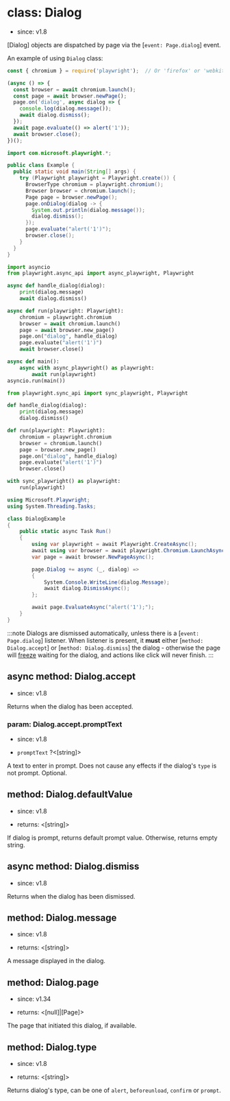 # class: Dialog
* since: v1.8

[Dialog] objects are dispatched by page via the [`event: Page.dialog`] event.

An example of using `Dialog` class:

```js
const { chromium } = require('playwright');  // Or 'firefox' or 'webkit'.

(async () => {
  const browser = await chromium.launch();
  const page = await browser.newPage();
  page.on('dialog', async dialog => {
    console.log(dialog.message());
    await dialog.dismiss();
  });
  await page.evaluate(() => alert('1'));
  await browser.close();
})();
```

```java
import com.microsoft.playwright.*;

public class Example {
  public static void main(String[] args) {
    try (Playwright playwright = Playwright.create()) {
      BrowserType chromium = playwright.chromium();
      Browser browser = chromium.launch();
      Page page = browser.newPage();
      page.onDialog(dialog -> {
        System.out.println(dialog.message());
        dialog.dismiss();
      });
      page.evaluate("alert('1')");
      browser.close();
    }
  }
}
```

```python async
import asyncio
from playwright.async_api import async_playwright, Playwright

async def handle_dialog(dialog):
    print(dialog.message)
    await dialog.dismiss()

async def run(playwright: Playwright):
    chromium = playwright.chromium
    browser = await chromium.launch()
    page = await browser.new_page()
    page.on("dialog", handle_dialog)
    page.evaluate("alert('1')")
    await browser.close()

async def main():
    async with async_playwright() as playwright:
        await run(playwright)
asyncio.run(main())
```

```python sync
from playwright.sync_api import sync_playwright, Playwright

def handle_dialog(dialog):
    print(dialog.message)
    dialog.dismiss()

def run(playwright: Playwright):
    chromium = playwright.chromium
    browser = chromium.launch()
    page = browser.new_page()
    page.on("dialog", handle_dialog)
    page.evaluate("alert('1')")
    browser.close()

with sync_playwright() as playwright:
    run(playwright)
```

```csharp
using Microsoft.Playwright;
using System.Threading.Tasks;

class DialogExample
{
    public static async Task Run()
    {
        using var playwright = await Playwright.CreateAsync();
        await using var browser = await playwright.Chromium.LaunchAsync();
        var page = await browser.NewPageAsync();

        page.Dialog += async (_, dialog) =>
        {
            System.Console.WriteLine(dialog.Message);
            await dialog.DismissAsync();
        };

        await page.EvaluateAsync("alert('1');");
    }
}
```

:::note
Dialogs are dismissed automatically, unless there is a [`event: Page.dialog`] listener.
When listener is present, it **must** either [`method: Dialog.accept`] or [`method: Dialog.dismiss`] the dialog - otherwise the page will [freeze](https://developer.mozilla.org/en-US/docs/Web/JavaScript/EventLoop#never_blocking) waiting for the dialog, and actions like click will never finish.
:::

## async method: Dialog.accept
* since: v1.8

Returns when the dialog has been accepted.

### param: Dialog.accept.promptText
* since: v1.8
- `promptText` ?<[string]>

A text to enter in prompt. Does not cause any effects if the dialog's `type` is not prompt. Optional.

## method: Dialog.defaultValue
* since: v1.8
- returns: <[string]>

If dialog is prompt, returns default prompt value. Otherwise, returns empty string.

## async method: Dialog.dismiss
* since: v1.8

Returns when the dialog has been dismissed.

## method: Dialog.message
* since: v1.8
- returns: <[string]>

A message displayed in the dialog.

## method: Dialog.page
* since: v1.34
- returns: <[null]|[Page]>

The page that initiated this dialog, if available.

## method: Dialog.type
* since: v1.8
- returns: <[string]>

Returns dialog's type, can be one of `alert`, `beforeunload`, `confirm` or `prompt`.

